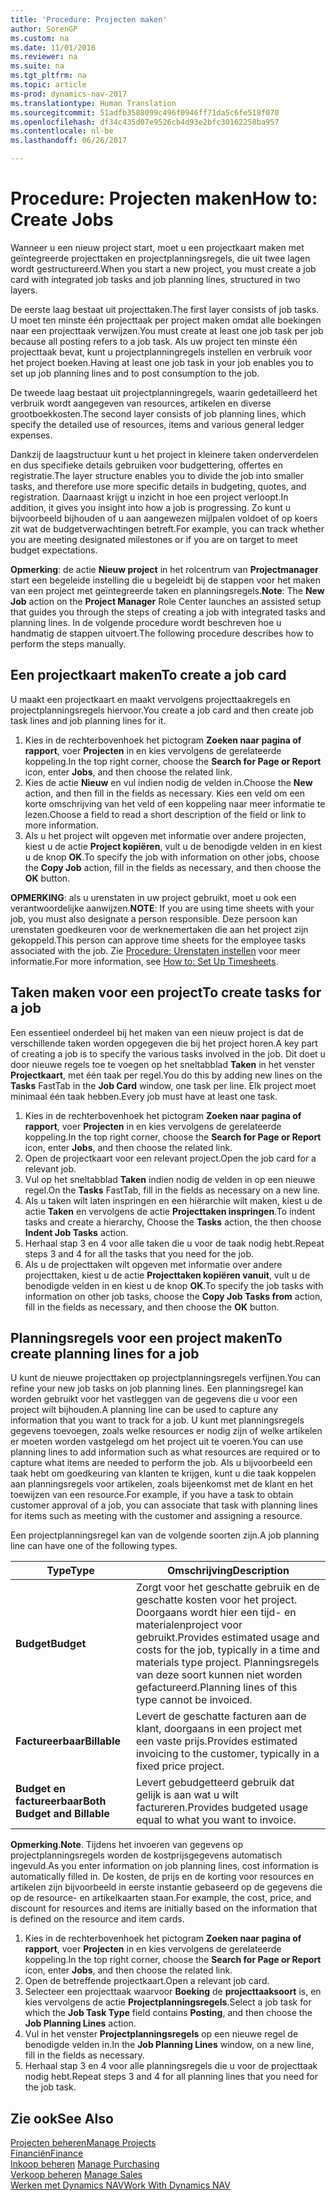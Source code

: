 ```yaml
---
title: 'Procedure: Projecten maken'
author: SorenGP
ms.custom: na
ms.date: 11/01/2016
ms.reviewer: na
ms.suite: na
ms.tgt_pltfrm: na
ms.topic: article
ms-prod: dynamics-nav-2017
ms.translationtype: Human Translation
ms.sourcegitcommit: 51adfb3588099c496f0946ff71da5c6fe518f070
ms.openlocfilehash: df34c435d07e9526cb4d93e2bfc30162258ba957
ms.contentlocale: nl-be
ms.lasthandoff: 06/26/2017

---
```


# <a name="how-to-create-jobs"></a><span data-ttu-id="8e994-102">Procedure: Projecten maken</span><span class="sxs-lookup"><span data-stu-id="8e994-102">How to: Create Jobs</span></span>
<span data-ttu-id="8e994-103">Wanneer u een nieuw project start, moet u een projectkaart maken met geïntegreerde projecttaken en projectplanningsregels, die uit twee lagen wordt gestructureerd.</span><span class="sxs-lookup"><span data-stu-id="8e994-103">When you start a new project, you must create a job card with integrated job tasks and job planning lines, structured in two layers.</span></span>  

<span data-ttu-id="8e994-104">De eerste laag bestaat uit projecttaken.</span><span class="sxs-lookup"><span data-stu-id="8e994-104">The first layer consists of job tasks.</span></span> <span data-ttu-id="8e994-105">U moet ten minste één projecttaak per project maken omdat alle boekingen naar een projecttaak verwijzen.</span><span class="sxs-lookup"><span data-stu-id="8e994-105">You must create at least one job task per job because all posting refers to a job task.</span></span> <span data-ttu-id="8e994-106">Als uw project ten minste één projecttaak bevat, kunt u projectplanningregels instellen en verbruik voor het project boeken.</span><span class="sxs-lookup"><span data-stu-id="8e994-106">Having at least one job task in your job enables you to set up job planning lines and to post consumption to the job.</span></span>

<span data-ttu-id="8e994-107">De tweede laag bestaat uit projectplanningregels, waarin gedetailleerd het verbruik wordt aangegeven van resources, artikelen en diverse grootboekkosten.</span><span class="sxs-lookup"><span data-stu-id="8e994-107">The second layer consists of job planning lines, which specify the detailed use of resources, items and various general ledger expenses.</span></span>

<span data-ttu-id="8e994-108">Dankzij de laagstructuur kunt u het project in kleinere taken onderverdelen en dus specifieke details gebruiken voor budgettering, offertes en registratie.</span><span class="sxs-lookup"><span data-stu-id="8e994-108">The layer structure enables you to divide the job into smaller tasks, and therefore use more specific details in budgeting, quotes, and registration.</span></span> <span data-ttu-id="8e994-109">Daarnaast krijgt u inzicht in hoe een project verloopt.</span><span class="sxs-lookup"><span data-stu-id="8e994-109">In addition, it gives you insight into how a job is progressing.</span></span> <span data-ttu-id="8e994-110">Zo kunt u bijvoorbeeld bijhouden of u aan aangewezen mijlpalen voldoet of op koers zit wat de budgetverwachtingen betreft.</span><span class="sxs-lookup"><span data-stu-id="8e994-110">For example, you can track whether you are meeting designated milestones or if you are on target to meet budget expectations.</span></span>

<span data-ttu-id="8e994-111">**Opmerking**: de actie **Nieuw project** in het rolcentrum van **Projectmanager** start een begeleide instelling die u begeleidt bij de stappen voor het maken van een project met geïntegreerde taken en planningsregels.</span><span class="sxs-lookup"><span data-stu-id="8e994-111">**Note**: The **New Job** action on the **Project Manager** Role Center launches an assisted setup that guides you through the steps of creating a job with integrated tasks and planning lines.</span></span> <span data-ttu-id="8e994-112">In de volgende procedure wordt beschreven hoe u handmatig de stappen uitvoert.</span><span class="sxs-lookup"><span data-stu-id="8e994-112">The following procedure describes how to perform the steps manually.</span></span>

## <a name="to-create-a-job-card"></a><span data-ttu-id="8e994-113">Een projectkaart maken</span><span class="sxs-lookup"><span data-stu-id="8e994-113">To create a job card</span></span>
<span data-ttu-id="8e994-114">U maakt een projectkaart en maakt vervolgens projecttaakregels en projectplanningsregels hiervoor.</span><span class="sxs-lookup"><span data-stu-id="8e994-114">You create a job card and then create job task lines and job planning lines for it.</span></span>

1. <span data-ttu-id="8e994-115">Kies in de rechterbovenhoek het pictogram **Zoeken naar pagina of rapport**, voer **Projecten** in en kies vervolgens de gerelateerde koppeling.</span><span class="sxs-lookup"><span data-stu-id="8e994-115">In the top right corner, choose the **Search for Page or Report** icon, enter **Jobs**, and then choose the related link.</span></span>  
2. <span data-ttu-id="8e994-116">Kies de actie **Nieuw** en vul indien nodig de velden in.</span><span class="sxs-lookup"><span data-stu-id="8e994-116">Choose the **New** action, and then fill in the fields as necessary.</span></span> <span data-ttu-id="8e994-117">Kies een veld om een korte omschrijving van het veld of een koppeling naar meer informatie te lezen.</span><span class="sxs-lookup"><span data-stu-id="8e994-117">Choose a field to read a short description of the field or link to more information.</span></span>
3. <span data-ttu-id="8e994-118">Als u het project wilt opgeven met informatie over andere projecten, kiest u de actie **Project kopiëren**, vult u de benodigde velden in en kiest u de knop **OK**.</span><span class="sxs-lookup"><span data-stu-id="8e994-118">To specify the job with information on other jobs, choose the **Copy Job** action, fill in the fields as necessary, and then choose the **OK** button.</span></span>

<span data-ttu-id="8e994-119">**OPMERKING**: als u urenstaten in uw project gebruikt, moet u ook een verantwoordelijke aanwijzen.</span><span class="sxs-lookup"><span data-stu-id="8e994-119">**NOTE**: If you are using time sheets with your job, you must also designate a person responsible.</span></span> <span data-ttu-id="8e994-120">Deze persoon kan urenstaten goedkeuren voor de werknemertaken die aan het project zijn gekoppeld.</span><span class="sxs-lookup"><span data-stu-id="8e994-120">This person can approve time sheets for the employee tasks associated with the job.</span></span> <span data-ttu-id="8e994-121">Zie [Procedure: Urenstaten instellen](projects-how-setup-time-sheets.md) voor meer informatie.</span><span class="sxs-lookup"><span data-stu-id="8e994-121">For more information, see [How to: Set Up Timesheets](projects-how-setup-time-sheets.md).</span></span>

## <a name="to-create-tasks-for-a-job"></a><span data-ttu-id="8e994-122">Taken maken voor een project</span><span class="sxs-lookup"><span data-stu-id="8e994-122">To create tasks for a job</span></span>  
<span data-ttu-id="8e994-123">Een essentieel onderdeel bij het maken van een nieuw project is dat de verschillende taken worden opgegeven die bij het project horen.</span><span class="sxs-lookup"><span data-stu-id="8e994-123">A key part of creating a job is to specify the various tasks involved in the job.</span></span> <span data-ttu-id="8e994-124">Dit doet u door nieuwe regels toe te voegen op het sneltabblad **Taken** in het venster **Projectkaart**, met één taak per regel.</span><span class="sxs-lookup"><span data-stu-id="8e994-124">You do this by adding new lines on the **Tasks** FastTab in the **Job Card** window, one task per line.</span></span> <span data-ttu-id="8e994-125">Elk project moet minimaal één taak hebben.</span><span class="sxs-lookup"><span data-stu-id="8e994-125">Every job must have at least one task.</span></span>

1. <span data-ttu-id="8e994-126">Kies in de rechterbovenhoek het pictogram **Zoeken naar pagina of rapport**, voer **Projecten** in en kies vervolgens de gerelateerde koppeling.</span><span class="sxs-lookup"><span data-stu-id="8e994-126">In the top right corner, choose the **Search for Page or Report** icon, enter **Jobs**, and then choose the related link.</span></span>
2. <span data-ttu-id="8e994-127">Open de projectkaart voor een relevant project.</span><span class="sxs-lookup"><span data-stu-id="8e994-127">Open the job card for a relevant job.</span></span>
3. <span data-ttu-id="8e994-128">Vul op het sneltabblad **Taken** indien nodig de velden in op een nieuwe regel.</span><span class="sxs-lookup"><span data-stu-id="8e994-128">On the **Tasks** FastTab, fill in the fields as necessary on a new line.</span></span>
4. <span data-ttu-id="8e994-129">Als u taken wilt laten inspringen en een hiërarchie wilt maken, kiest u de actie **Taken** en vervolgens de actie **Projecttaken inspringen**.</span><span class="sxs-lookup"><span data-stu-id="8e994-129">To indent tasks and create a hierarchy, Choose the **Tasks** action, the then choose **Indent Job Tasks** action.</span></span>
5. <span data-ttu-id="8e994-130">Herhaal stap 3 en 4 voor alle taken die u voor de taak nodig hebt.</span><span class="sxs-lookup"><span data-stu-id="8e994-130">Repeat steps 3 and 4 for all the tasks that you need for the job.</span></span>
6. <span data-ttu-id="8e994-131">Als u de projecttaken wilt opgeven met informatie over andere projecttaken, kiest u de actie **Projecttaken kopiëren vanuit**, vult u de benodigde velden in en kiest u de knop **OK**.</span><span class="sxs-lookup"><span data-stu-id="8e994-131">To specify the job tasks with information on other job tasks, choose the **Copy Job Tasks from** action, fill in the fields as necessary, and then choose the **OK** button.</span></span>

## <a name="to-create-planning-lines-for-a-job"></a><span data-ttu-id="8e994-132">Planningsregels voor een project maken</span><span class="sxs-lookup"><span data-stu-id="8e994-132">To create planning lines for a job</span></span>  
<span data-ttu-id="8e994-133">U kunt de nieuwe projecttaken op projectplanningsregels verfijnen.</span><span class="sxs-lookup"><span data-stu-id="8e994-133">You can refine your new job tasks on job planning lines.</span></span> <span data-ttu-id="8e994-134">Een planningsregel kan worden gebruikt voor het vastleggen van de gegevens die u voor een project wilt bijhouden.</span><span class="sxs-lookup"><span data-stu-id="8e994-134">A planning line can be used to capture any information that you want to track for a job.</span></span> <span data-ttu-id="8e994-135">U kunt met planningsregels gegevens toevoegen, zoals welke resources er nodig zijn of welke artikelen er moeten worden vastgelegd om het project uit te voeren.</span><span class="sxs-lookup"><span data-stu-id="8e994-135">You can use planning lines to add information such as what resources are required or to capture what items are needed to perform the job.</span></span> <span data-ttu-id="8e994-136">Als u bijvoorbeeld een taak hebt om goedkeuring van klanten te krijgen, kunt u die taak koppelen aan planningsregels voor artikelen, zoals bijeenkomst met de klant en het toewijzen van een resource.</span><span class="sxs-lookup"><span data-stu-id="8e994-136">For example, if you have a task to obtain customer approval of a job, you can associate that task with planning lines for items such as meeting with the customer and assigning a resource.</span></span>  

<span data-ttu-id="8e994-137">Een projectplanningsregel kan van de volgende soorten zijn.</span><span class="sxs-lookup"><span data-stu-id="8e994-137">A job planning line can have one of the following types.</span></span>  

|<span data-ttu-id="8e994-138">Type</span><span class="sxs-lookup"><span data-stu-id="8e994-138">Type</span></span>|<span data-ttu-id="8e994-139">Omschrijving</span><span class="sxs-lookup"><span data-stu-id="8e994-139">Description</span></span>|
|----|-----------|
|<span data-ttu-id="8e994-140">**Budget**</span><span class="sxs-lookup"><span data-stu-id="8e994-140">**Budget**</span></span>|<span data-ttu-id="8e994-141">Zorgt voor het geschatte gebruik en de geschatte kosten voor het project. Doorgaans wordt hier een tijd- en materialenproject voor gebruikt.</span><span class="sxs-lookup"><span data-stu-id="8e994-141">Provides estimated usage and costs for the job, typically in a time and materials type project.</span></span> <span data-ttu-id="8e994-142">Planningsregels van deze soort kunnen niet worden gefactureerd.</span><span class="sxs-lookup"><span data-stu-id="8e994-142">Planning lines of this type cannot be invoiced.</span></span>|
|<span data-ttu-id="8e994-143">**Factureerbaar**</span><span class="sxs-lookup"><span data-stu-id="8e994-143">**Billable**</span></span>|<span data-ttu-id="8e994-144">Levert de geschatte facturen aan de klant, doorgaans in een project met een vaste prijs.</span><span class="sxs-lookup"><span data-stu-id="8e994-144">Provides estimated invoicing to the customer, typically in a fixed price project.</span></span>|
|<span data-ttu-id="8e994-145">**Budget en factureerbaar**</span><span class="sxs-lookup"><span data-stu-id="8e994-145">**Both Budget and Billable**</span></span>|<span data-ttu-id="8e994-146">Levert gebudgetteerd gebruik dat gelijk is aan wat u wilt factureren.</span><span class="sxs-lookup"><span data-stu-id="8e994-146">Provides budgeted usage equal to what you want to invoice.</span></span>|  

<span data-ttu-id="8e994-147">**Opmerking**.</span><span class="sxs-lookup"><span data-stu-id="8e994-147">**Note**.</span></span> <span data-ttu-id="8e994-148">Tijdens het invoeren van gegevens op projectplanningsregels worden de kostprijsgegevens automatisch ingevuld.</span><span class="sxs-lookup"><span data-stu-id="8e994-148">As you enter information on job planning lines, cost information is automatically filled in.</span></span> <span data-ttu-id="8e994-149">De kosten, de prijs en de korting voor resources en artikelen zijn bijvoorbeeld in eerste instantie gebaseerd op de gegevens die op de resource- en artikelkaarten staan.</span><span class="sxs-lookup"><span data-stu-id="8e994-149">For example, the cost, price, and discount for resources and items are initially based on the information that is defined on the resource and item cards.</span></span>

1. <span data-ttu-id="8e994-150">Kies in de rechterbovenhoek het pictogram **Zoeken naar pagina of rapport**, voer **Projecten** in en kies vervolgens de gerelateerde koppeling.</span><span class="sxs-lookup"><span data-stu-id="8e994-150">In the top right corner, choose the **Search for Page or Report** icon, enter **Jobs**, and then choose the related link.</span></span>
2. <span data-ttu-id="8e994-151">Open de betreffende projectkaart.</span><span class="sxs-lookup"><span data-stu-id="8e994-151">Open a relevant job card.</span></span>
3. <span data-ttu-id="8e994-152">Selecteer een projecttaak waarvoor **Boeking** de **projecttaaksoort** is, en kies vervolgens de actie **Projectplanningsregels**.</span><span class="sxs-lookup"><span data-stu-id="8e994-152">Select a job task for which the **Job Task Type** field contains **Posting**, and then choose the **Job Planning Lines** action.</span></span>  
4. <span data-ttu-id="8e994-153">Vul in het venster **Projectplanningsregels** op een nieuwe regel de benodigde velden in.</span><span class="sxs-lookup"><span data-stu-id="8e994-153">In the **Job Planning Lines** window, on a new line, fill in the fields as necessary.</span></span>
5. <span data-ttu-id="8e994-154">Herhaal stap 3 en 4 voor alle planningsregels die u voor de projecttaak nodig hebt.</span><span class="sxs-lookup"><span data-stu-id="8e994-154">Repeat steps 3 and 4 for all planning lines that you need for the job task.</span></span>

## <a name="see-also"></a><span data-ttu-id="8e994-155">Zie ook</span><span class="sxs-lookup"><span data-stu-id="8e994-155">See Also</span></span>
[<span data-ttu-id="8e994-156">Projecten beheren</span><span class="sxs-lookup"><span data-stu-id="8e994-156">Manage Projects</span></span>](projects-manage-projects.md)  
[<span data-ttu-id="8e994-157">Financiën</span><span class="sxs-lookup"><span data-stu-id="8e994-157">Finance</span></span>](finance-setup.md)  
<span data-ttu-id="8e994-158">[Inkoop beheren](purchasing-manage-purchasing.md)       </span><span class="sxs-lookup"><span data-stu-id="8e994-158">[Manage Purchasing](purchasing-manage-purchasing.md)       </span></span>  
<span data-ttu-id="8e994-159">[Verkoop beheren](sales-manage-sales.md)    </span><span class="sxs-lookup"><span data-stu-id="8e994-159">[Manage Sales](sales-manage-sales.md)    </span></span>  
[<span data-ttu-id="8e994-160">Werken met Dynamics NAV</span><span class="sxs-lookup"><span data-stu-id="8e994-160">Work With Dynamics NAV</span></span>](ui-work-product.md)  

